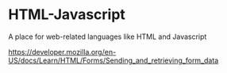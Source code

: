 # HTML-Javascript
A place for web-related languages like HTML and Javascript

https://developer.mozilla.org/en-US/docs/Learn/HTML/Forms/Sending_and_retrieving_form_data
